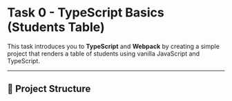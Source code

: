 # Task 0 - TypeScript Basics (Students Table)

This task introduces you to **TypeScript** and **Webpack** by creating a simple project that renders a table of students using vanilla JavaScript and TypeScript.

---

## 📂 Project Structure


